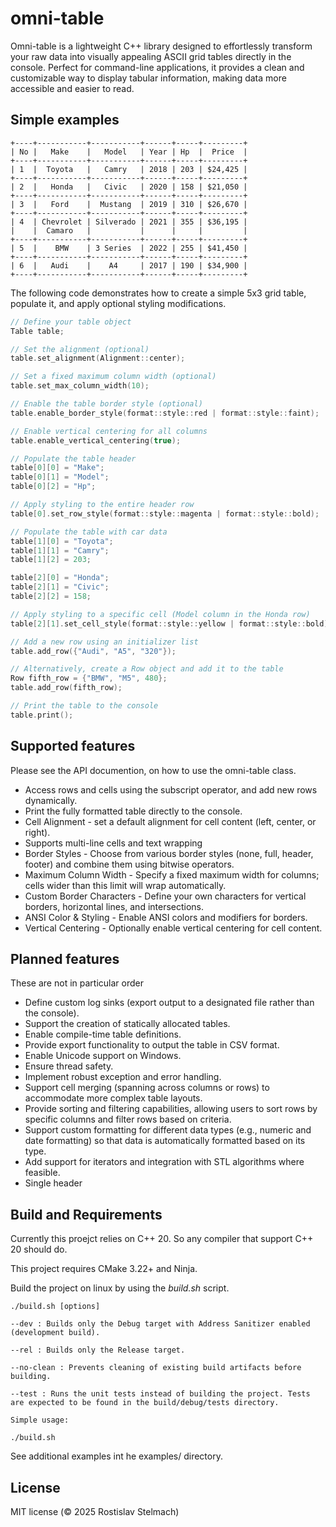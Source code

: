 omni-table
===========

Omni-table is a lightweight C++ library designed to effortlessly transform 
your raw data into visually appealing ASCII grid tables directly in the console. 
Perfect for command-line applications, it provides a clean and customizable 
way to display tabular information, making data more accessible and easier to read.


Simple examples
---------------

```
+----+-----------+-----------+------+-----+---------+
| No |   Make    |   Model   | Year | Hp  |  Price  |
+----+-----------+-----------+------+-----+---------+
| 1  |  Toyota   |   Camry   | 2018 | 203 | $24,425 |
+----+-----------+-----------+------+-----+---------+
| 2  |   Honda   |   Civic   | 2020 | 158 | $21,050 |
+----+-----------+-----------+------+-----+---------+
| 3  |   Ford    |  Mustang  | 2019 | 310 | $26,670 |
+----+-----------+-----------+------+-----+---------+
| 4  | Chevrolet | Silverado | 2021 | 355 | $36,195 |
|    |  Camaro   |           |      |     |         |
+----+-----------+-----------+------+-----+---------+
| 5  |    BMW    | 3 Series  | 2022 | 255 | $41,450 |
+----+-----------+-----------+------+-----+---------+
| 6  |   Audi    |    A4     | 2017 | 190 | $34,900 |
+----+-----------+-----------+------+-----+---------+
```
The following code demonstrates how to create a simple 5x3 grid table, populate it, and apply optional styling modifications.

```c++
// Define your table object
Table table;

// Set the alignment (optional)
table.set_alignment(Alignment::center);

// Set a fixed maximum column width (optional)
table.set_max_column_width(10);

// Enable the table border style (optional)
table.enable_border_style(format::style::red | format::style::faint);

// Enable vertical centering for all columns
table.enable_vertical_centering(true);

// Populate the table header
table[0][0] = "Make";
table[0][1] = "Model";
table[0][2] = "Hp";

// Apply styling to the entire header row
table[0].set_row_style(format::style::magenta | format::style::bold);

// Populate the table with car data
table[1][0] = "Toyota";
table[1][1] = "Camry";
table[1][2] = 203;

table[2][0] = "Honda";
table[2][1] = "Civic";
table[2][2] = 158;

// Apply styling to a specific cell (Model column in the Honda row)
table[2][1].set_cell_style(format::style::yellow | format::style::bold);

// Add a new row using an initializer list
table.add_row({"Audi", "A5", "320"});

// Alternatively, create a Row object and add it to the table
Row fifth_row = {"BMW", "M5", 480};
table.add_row(fifth_row);

// Print the table to the console
table.print();

```

Supported features
------

Please see the API documention, on how to use the omni-table class.

* Access rows and cells using the subscript operator, and add new rows dynamically.
* Print the fully formatted table directly to the console.
* Cell Alignment - set a default alignment for cell content (left, center, or right).
* Supports multi-line cells and text wrapping
* Border Styles - Choose from various border styles (none, full, header, footer) and combine them using bitwise operators.
* Maximum Column Width - Specify a fixed maximum width for columns; cells wider than this limit will wrap automatically.
* Custom Border Characters - Define your own characters for vertical borders, horizontal lines, and intersections.
* ANSI Color & Styling - Enable ANSI colors and modifiers for borders.
* Vertical Centering - Optionally enable vertical centering for cell content.

Planned features
-------

These are not in particular order

* Define custom log sinks (export output to a designated file rather than the console).
* Support the creation of statically allocated tables.
* Enable compile-time table definitions.
* Provide export functionality to output the table in CSV format.
* Enable Unicode support on Windows.
* Ensure thread safety.
* Implement robust exception and error handling.
* Support cell merging (spanning across columns or rows) to accommodate more complex table layouts.
* Provide sorting and filtering capabilities, allowing users to sort rows by specific columns and filter rows based on criteria.
* Support custom formatting for different data types (e.g., numeric and date formatting) so that data is automatically formatted based on its type.
* Add support for iterators and integration with STL algorithms where feasible.
* Single header

Build and Requirements
-------
Currently this proejct relies on C++ 20. So any compiler that support C++ 20 should do.

This project requires CMake 3.22+ and Ninja.

Build the project on linux by using the *build.sh* script.

```
./build.sh [options]

--dev : Builds only the Debug target with Address Sanitizer enabled (development build).

--rel : Builds only the Release target.

--no-clean : Prevents cleaning of existing build artifacts before building.

--test : Runs the unit tests instead of building the project. Tests are expected to be found in the build/debug/tests directory.

Simple usage:

./build.sh 

```

See additional examples int he examples/ directory.

License
-------

MIT license (© 2025 Rostislav Stelmach)


